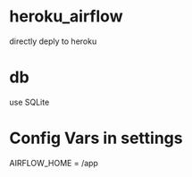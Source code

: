 # heroku_airflow
directly deply to heroku 


# db
use SQLite

# Config Vars in settings
AIRFLOW_HOME = /app
